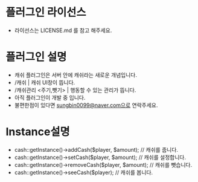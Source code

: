 # 플러그인 라이선스
- 라이선스는 LICENSE.md 를 참고 해주세요.

# 플러그인 설명 
- 캐쉬 플러그인은 서버 안에 캐쉬라는 새로운 개념입니다.
- /캐쉬 | 캐쉬 UI창이 뜹니다.
- /캐쉬관리 <주기,뺏기> | 행동할 수 있는 관리가 뜹니다.
- 아직 플러그인이 개발 중 입니다.
- 불편한점이 있다면 sungbin0099@naver.com으로 연락주세요.

# Instance설명
- cash::getInstance()->addCash($player, $amount); // 캐쉬를 줍니다.
- cash::getInstance()->setCash($player, $amount); // 캐쉬를 설정합니다.
- cash::getInstance()->removeCash($player, $amount); // 캐쉬를 뺏습니다.
- cash::getInstance()->seeCash($player); // 캐쉬를 봅니다.